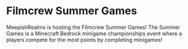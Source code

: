 # Filmcrew Summer Games
MeepishRealms is hosting the Filmcrew Summer Games! The Summer Games is a Minecraft Bedrock minigame championships event where a players compete for the most points by completing minigames!

